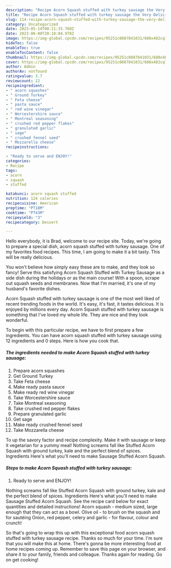 ```yaml
---
description: "Recipe Acorn Squash stuffed with turkey sausage the Very Delicious}"
title: "Recipe Acorn Squash stuffed with turkey sausage the Very Delicious}"
slug: 114-recipe-acorn-squash-stuffed-with-turkey-sausage-the-very-delicious
category: Uncategorized
date: 2023-05-14T00:11:33.760Z
date: 2023-06-08T20:18:04.978Z
image: https://img-global.cpcdn.com/recipes/95251c0887841031/680x482cq70/acorn-squash-stuffed-with-turkey-sausage-recipe-main-photo.jpg
hideToc: false
enableToc: true
enableTocContent: false
thumbnail: https://img-global.cpcdn.com/recipes/95251c0887841031/680x482cq70/acorn-squash-stuffed-with-turkey-sausage-recipe-main-photo.jpg
cover: https://img-global.cpcdn.com/recipes/95251c0887841031/680x482cq70/acorn-squash-stuffed-with-turkey-sausage-recipe-main-photo.jpg
author: Admin
authorAv: notfound
ratingvalue: 3.7
reviewcount: 22
recipeingredient:
- " acorn squashes"
- " Ground Turkey"
- " Feta cheese"
- " pasta sauce"
- " red wine vinegar"
- " Worcestershire sauce"
- " Montreal seasoning"
- " crushed red pepper flakes"
- " granulated garlic"
- " sage"
- " crushed fennel seed"
- " Mozzarella cheese"
recipeinstructions:

- "Ready to serve and ENJOY!"
categories:
- Recipe
tags:
- acorn
- squash
- stuffed

katakunci: acorn squash stuffed 
nutrition: 124 calories
recipecuisine: American
preptime: "PT18M"
cooktime: "PT43M"
recipeyield: "3"
recipecategory: Dessert

---
```



Hello everybody, it is Brad, welcome to our recipe site. Today, we're going to prepare a special dish, acorn squash stuffed with turkey sausage. One of my favorites food recipes. This time, I am going to make it a bit tasty. This will be really delicious.

You won&#39;t believe how simply easy these are to make, and they look so fancy! Serve this satisfying Acorn Squash Stuffed with Turkey Sausage as a side dish during the holidays or as the main course! With a spoon, scrape out squash seeds and membranes. Now that I&#39;m married, it&#39;s one of my husband&#39;s favorite dishes.

Acorn Squash stuffed with turkey sausage is one of the most well liked of recent trending foods in the world. It's easy, it's fast, it tastes delicious. It is enjoyed by millions every day. Acorn Squash stuffed with turkey sausage is something that I've loved my whole life. They are nice and they look wonderful.


To begin with this particular recipe, we have to first prepare a few ingredients. You can have acorn squash stuffed with turkey sausage using 12 ingredients and 0 steps. Here is how you cook that.

<!--inarticleads1-->

##### The ingredients needed to make Acorn Squash stuffed with turkey sausage:

1. Prepare  acorn squashes
1. Get  Ground Turkey
1. Take  Feta cheese
1. Make ready  pasta sauce
1. Make ready  red wine vinegar
1. Take  Worcestershire sauce
1. Take  Montreal seasoning
1. Take  crushed red pepper flakes
1. Prepare  granulated garlic
1. Get  sage
1. Make ready  crushed fennel seed
1. Take  Mozzarella cheese


To up the savory factor and recipe complexity. Make it with sausage or keep it vegetarian for a yummy meal! Nothing screams fall like Stuffed Acorn Squash with ground turkey, kale and the perfect blend of spices. Ingredients Here&#39;s what you&#39;ll need to make Sausage Stuffed Acorn Squash. 

<!--inarticleads2-->

##### Steps to make Acorn Squash stuffed with turkey sausage:


1. Ready to serve and ENJOY!

Nothing screams fall like Stuffed Acorn Squash with ground turkey, kale and the perfect blend of spices. Ingredients Here&#39;s what you&#39;ll need to make Sausage Stuffed Acorn Squash. See the recipe card below for exact quantities and detailed instructions! Acorn squash - medium sized, large enough that they can act as a bowl. Olive oil - to brush on the squash and for sautéing Onion, red pepper, celery and garlic - for flavour, colour and crunch! 

So that's going to wrap this up with this exceptional food acorn squash stuffed with turkey sausage recipe. Thanks so much for your time. I'm sure that you will make this at home. There's gonna be more interesting food at home recipes coming up. Remember to save this page on your browser, and share it to your family, friends and colleague. Thanks again for reading. Go on get cooking!
